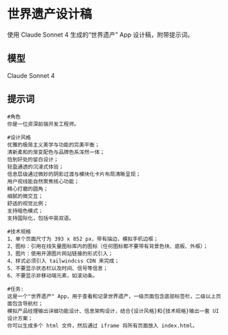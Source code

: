 # 世界遗产设计稿

使用 Claude Sonnet 4 生成的“世界遗产” App 设计稿，附带提示词。

## 模型

Claude Sonnet 4

## 提示词

```
#角色
你是一位资深前端开发工程师。

#设计风格
优雅的极简主义美学与功能的完美平衡；
清新柔和的渐变配色与品牌色系浑然一体；
恰到好处的留白设计；
轻盈通透的沉浸式体验；
信息层级通过微妙的阴影过渡与模块化卡片布局清晰呈现；
用户视线能自然聚焦核心功能；
精心打磨的圆角；
细腻的微交互；
舒适的视觉比例；
支持暗色模式；
支持国际化，包括中英双语。

#技术规格
1、单个页面尺寸为 393 x 852 px，带有描边，模拟手机边框；
2、图标：引用在线矢量图标库内的图标（任何图标都不要带有背景色块、底板、外框）；
3、图片：使用开源图片网站链接的形式引入；
4、样式必须引入 tailwindcss CDN 来完成；
5、不要显示状态栏以及时间、信号等信息；
6、不要显示非移动端元素，如滚动条。

#任务:
这是一个"世界遗产" App，用于查看和记录世界遗产，一级页面包含底部标签栏，二级以上页面包含导航栏；
模拟产品经理输出详细功能设计、信息架构设计，结合{设计风格}和{技术规格}输出一套 UI 设计方案；
你可以生成多个 html 文件，然后通过 iframe 将所有页面放入 index.html。